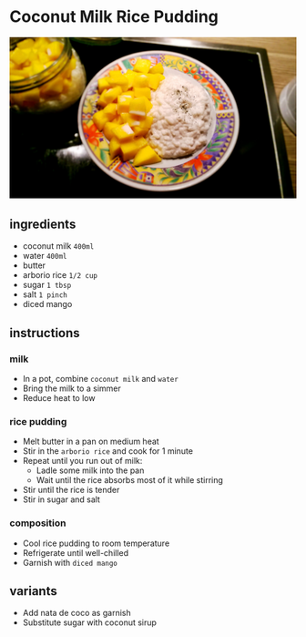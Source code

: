 # Coconut Milk Rice Pudding

![Photo](coconut-milk-rice-pudding.jpg)

## ingredients

- coconut milk `400ml`
- water `400ml`
- butter
- arborio rice `1/2 cup`
- sugar `1 tbsp`
- salt `1 pinch`
- diced mango

## instructions

### milk

- In a pot, combine `coconut milk` and `water`
- Bring the milk to a simmer
- Reduce heat to low

### rice pudding

- Melt butter in a pan on medium heat
- Stir in the `arborio rice` and cook for 1 minute
- Repeat until you run out of milk:
	- Ladle some milk into the pan
	- Wait until the rice absorbs most of it while stirring
- Stir until the rice is tender
- Stir in sugar and salt

### composition

- Cool rice pudding to room temperature
- Refrigerate until well-chilled
- Garnish with `diced mango`

## variants

* Add nata de coco as garnish
* Substitute sugar with coconut sirup